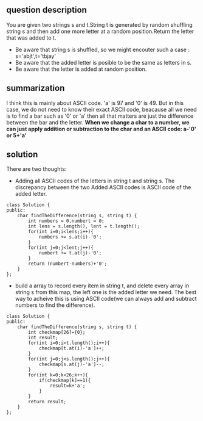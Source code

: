 ## question description
You are given two strings s and t.String t is generated by random shuffling string s and then add one more letter at a random position.Return the letter that was added to t.
* Be aware that string s is shuffled, so we might encouter such a case : s='abjt',t='tbjay'
* Be aware that the added letter is posible to be the same as letters in s. 
* Be aware that the letter is added at random position.
## summarization
I think this is mainly about ASCII code. 'a' is 97 and '0' is 49. But in this case, we do not need to know their exact ASCII code, beacause all we need is to find a bar such as '0' or 'a' then all that matters are just the difference between the bar and the letter.
<b>When we change a char to a number, we can just apply addition or subtraction to the char and an ASCII code: a-'0' or 5+'a'</b> 
## solution
There are two thoughts:
* Adding all ASCII codes of the letters in string t and string s. The discrepancy between the two Added ASCII codes is ASCII code of the added letter.
```
class Solution {
public:
    char findTheDifference(string s, string t) {
        int numbers = 0,numbert = 0;
        int lens = s.length(), lent = t.length();
        for(int i=0;i<lens;i++){
            numbers += s.at(i)-'0';
        }
        for(int j=0;j<lent;j++){
            numbert += t.at(j)-'0';
        }
        return (numbert-numbers)+'0';
    }
};
```
* build a array to record every item in string t, and delete every array in string s from this map, the left one is the added letter we need. The best way to acheive this is using ASCII code(we can always add and subtract numbers to find the difference).
```
class Solution {
public:
    char findTheDifference(string s, string t) {
        int checkmap[26]={0};
        int result;
        for(int i=0;i<t.length();i++){
            checkmap[t.at(i)-'a']++;
        }
        for(int j=0;j<s.length();j++){
            checkmap[s.at(j)-'a']--;
        }
        for(int k=0;k<26;k++){
            if(checkmap[k]==1){
                result=k+'a';
            }
        }
        return result;
    }
};
```